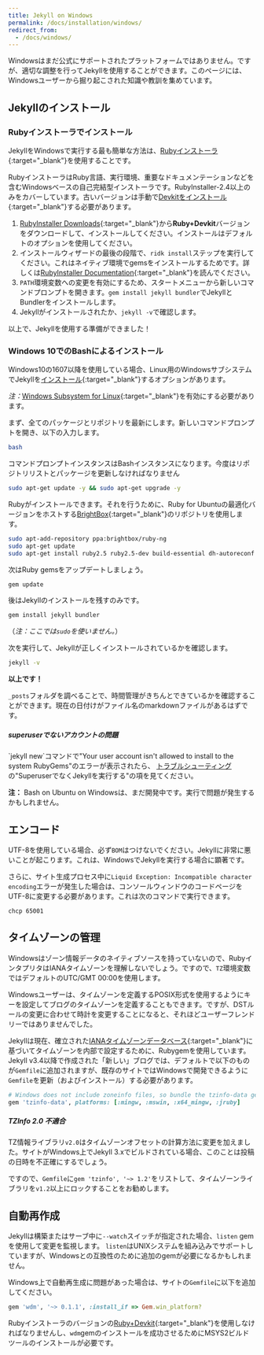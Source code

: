 ```yaml
---
title: Jekyll on Windows
permalink: /docs/installation/windows/
redirect_from:
  - /docs/windows/
---
```


Windowsはまだ公式にサポートされたプラットフォームではありません。ですが、適切な調整を行ってJekyllを使用することができます。このページには、Windowsユーザーから掘り起こされた知識や教訓を集めています。

<!-- While Windows is not an officially-supported platform, it can be used to run Jekyll with the proper tweaks. This page aims to
collect some of the general knowledge and lessons that have been unearthed by Windows users. -->


## Jekyllのインストール
<!-- ## Installing Jekyll -->

### Rubyインストーラでインストール
<!-- ### Installation via RubyInstaller -->

JekyllをWindowsで実行する最も簡単な方法は、[Rubyインストーラ](https://rubyinstaller.org/){:target="_blank"}を使用することです。

<!-- The easiest way to run Jekyll is by using the [RubyInstaller](https://rubyinstaller.org/) for Windows. -->

RubyインストーラはRuby言語、実行環境、重要なドキュメンテーションなどを含むWindowsベースの自己完結型インストーラです。RubyInstaller-2.4以上のみをカバーしています。古いバージョンは手動で[Devkitをインストール](https://github.com/oneclick/rubyinstaller/wiki/Development-Kit){:target="_blank"}する必要があります。

<!-- RubyInstaller is a self-contained Windows-based installer that includes the Ruby language, an execution environment,
important documentation, and more.
We only cover RubyInstaller-2.4 and newer here, older versions need to
[install the Devkit](https://github.com/oneclick/rubyinstaller/wiki/Development-Kit) manually. -->

1. [RubyInstaller Downloads](https://rubyinstaller.org/downloads/){:target="_blank"}から**Ruby+Devkit**バージョンをダウンロードして、インストールしてください。インストールはデフォルトのオプションを使用してください。
2. インストールウィザードの最後の段階で、`ridk install`ステップを実行してください。これはネイティブ環境でgemsをインストールするためです。詳しくは[RubyInstaller Documentation](https://github.com/oneclick/rubyinstaller2#using-the-installer-on-a-target-system){:target="_blank"}を読んでください。
3. `PATH`環境変数への変更を有効にするため、スタートメニューから新しいコマンドプロンプトを開きます。`gem install jekyll bundler`でJekyllとBundlerをインストールします。
4. Jekyllがインストールされたか、`jekyll -v`で確認します。

<!-- 1. Download and Install a **Ruby+Devkit** version from [RubyInstaller Downloads](https://rubyinstaller.org/downloads/).
   Use default options for installation.
2. Run the `ridk install` step on the last stage of the installation wizard. This is needed for installing gems with native
   extensions. You can find additional information regarding this in the
   [RubyInstaller Documentation](https://github.com/oneclick/rubyinstaller2#using-the-installer-on-a-target-system)
3. Open a new command prompt window from the start menu, so that changes to the `PATH` environment variable becomes effective.
   Install Jekyll and Bundler via: `gem install jekyll bundler`
4. Check if Jekyll installed properly: `jekyll -v` -->

以上で、Jekyllを使用する準備ができました！

<!-- That's it, you're ready to use Jekyll! -->

### Windows 10でのBashによるインストール
<!-- ### Installation via Bash on Windows 10 -->

Windows10の1607以降を使用している場合、Linux用のWindowsサブシステムでJekyllを[インストール](https://msdn.microsoft.com/en-us/commandline/wsl/install_guide){:target="_blank"}するオプションがあります。

<!-- If you are using Windows 10 version 1607 or later, another option to run Jekyll is by
[installing](https://msdn.microsoft.com/en-us/commandline/wsl/install_guide) the Windows Subsystem for Linux. -->

*注：*[Windows Subsystem for Linux](https://msdn.microsoft.com/en-us/commandline/wsl/about){:target="_blank"}を有効にする必要があります。

<!-- *Note:* You must have [Windows Subsystem for Linux](https://msdn.microsoft.com/en-us/commandline/wsl/about) enabled. -->

まず、全てのパッケージとリポジトリを最新にします。新しいコマンドプロンプトを開き、以下の入力します。

<!-- First let's make sure all our packages / repositories are up to date. Open a new Command Prompt instance, and type the following: -->

```sh
bash
```

コマンドプロンプトインスタンスはBashインスタンスになります。今度はリポジトリリストとパッケージを更新しなければなりません

<!-- Your Command Prompt instance should now be a Bash instance. Now we must update our repo lists and packages. -->

```sh
sudo apt-get update -y && sudo apt-get upgrade -y
```

Rubyがインストールできます。それを行うために、Ruby for Ubuntuの最適化バージョンをホストする[BrightBox](https://www.brightbox.com/docs/ruby/ubuntu/){:target="_blank"}のリポジトリを使用します。

<!-- Now we can install Ruby. To do this we will use a repository from [BrightBox](https://www.brightbox.com/docs/ruby/ubuntu/),
which hosts optimized versions of Ruby for Ubuntu. -->

```sh
sudo apt-add-repository ppa:brightbox/ruby-ng
sudo apt-get update
sudo apt-get install ruby2.5 ruby2.5-dev build-essential dh-autoreconf
```

次はRuby gemsをアップデートしましょう。

<!-- Next let's update our Ruby gems: -->

```sh
gem update
```

後はJekyllのインストールを残すのみです。

<!-- Now all that is left to do is install Jekyll. -->

```sh
gem install jekyll bundler
```

（*注：ここでは`sudo`を使いません。*）

<!-- (*Note: no `sudo` here.*) -->

次を実行して、Jekyllが正しくインストールされているかを確認します。

<!-- Check if Jekyll installed properly by running: -->

```sh
jekyll -v
```

**以上です！**

<!-- **And that's it!** -->

`_posts`フォルダを調べることで、時間管理がきちんとできているかを確認することができます。現在の日付けがファイル名のmarkdownファイルがあるはずです。

<!-- You can make sure time management is working properly by inspecting your `_posts` folder. You should see a markdown file
with the current date in the filename. -->

<div class="note info">
  <h5>superuserでないアカウントの問題</h5>
  <!-- <h5>Non-superuser account issues</h5> -->
  <p>`jekyll new`コマンドで"Your user account isn't allowed to install to the system RubyGems"のエラーが表示されたら、 <a href="{{ "/docs/troubleshooting/#no-sudo" | relative_url }}">トラブルシューティング</a>の"SuperuserでなくJekyllを実行する"の項を見てください。</p>
  <!-- <p>If the `jekyll new` command prints the error "Your user account isn't allowed to install to the system RubyGems", see
  the "Running Jekyll as Non-Superuser" instructions in <a href="/docs/troubleshooting/#no-sudo">Troubleshooting</a>.</p> -->
</div>

**注：** Bash on Ubuntu on Windowsは、まだ開発中です。実行で問題が発生するかもしれません。

<!-- **Note:** Bash on Ubuntu on Windows is still under development, so you may run into issues. -->


## エンコード
<!-- ## Encoding -->

UTF-8を使用している場合、必ず`BOM`はつけないでください。Jekyllに非常に悪いことが起こります。これは、WindowsでJekyllを実行する場合に顕著です。

<!-- If you use UTF-8 encoding, make sure that no `BOM` header characters exist in your files or very, very bad things will happen to
Jekyll. This is especially relevant when you're running Jekyll on Windows. -->

さらに、サイト生成プロセス中に`Liquid Exception: Incompatible character encoding`エラーが発生した場合は、コンソールウィンドウのコードページをUTF-8に変更する必要があります。これは次のコマンドで実行できます。

<!-- Additionally, you might need to change the code page of the console window to UTF-8 in case you get a
`Liquid Exception: Incompatible character encoding` error during the site generation process. It can be done with the following
command: -->

```sh
chcp 65001
```

## タイムゾーンの管理
<!-- ## Time-Zone Management -->

Windowsはゾーン情報データのネイティブソースを持っていないので、RubyインタプリタはIANAタイムゾーンを理解しないでしょう。ですので、`TZ`環境変数ではデフォルトのUTC/GMT 00:00を使用します。

<!-- Since Windows doesn't have a native source of zoneinfo data, the Ruby Interpreter would not understand IANA Timezones and hence
using them had the `TZ` environment variable default to UTC/GMT 00:00. -->

Windowsユーザーは、タイムゾーンを定義するPOSIX形式を使用するようにキーを設定してブログのタイムゾーンを定義することもできます。ですが、DSTルールの変更に合わせて時計を変更することになると、それほどユーザーフレンドリーではありませんでした。

<!-- Though Windows users could alternatively define their blog's timezone by setting the key to use POSIX format of defining
timezones, it wasn't as user-friendly when it came to having the clock altered to changing DST-rules. -->

Jekyllは現在、確立された[IANAタイムゾーンデータベース](https://en.wikipedia.org/wiki/List_of_tz_database_time_zones){:target="_blank"}に基づいてタイムゾーンを内部で設定するために、Rubygemを使用しています。 Jekyll v3.4以降で作成された「新しい」ブログでは、デフォルトで以下のものが`Gemfile`に追加されますが、既存のサイトではWindowsで開発できるように`Gemfile`を更新（およびインストール）する必要があります。

<!-- Jekyll now uses a rubygem to internally configure Timezone based on established
[IANA Timezone Database](https://en.wikipedia.org/wiki/List_of_tz_database_time_zones).
While 'new' blogs created with Jekyll v3.4 and greater, will have the following added to their `Gemfile` by default, existing
sites *will* have to update their `Gemfile` (and installed) to enable development on Windows: -->

```ruby
# Windows does not include zoneinfo files, so bundle the tzinfo-data gem
gem 'tzinfo-data', platforms: [:mingw, :mswin, :x64_mingw, :jruby]
```

<div class="note warning">
  <h5>TZInfo 2.0 不適合</h5>
  <!-- <h5>TZInfo 2.0 incompatibility</h5> -->
  <p>
    TZ情報ライブラリ<code>v2.0</code>はタイムゾーンオフセットの計算方法に変更を加えました。サイトがWindows上でJekyll 3.xでビルドされている場合、このことは投稿の日時を不正確にするでしょう。
  </p>
  <!-- <p>
    <code>v2.0</code> of the TZInfo library has introduced a change in how timezone offsets are calculated.
    This will result in incorrect date and time for your posts when the site is built with Jekyll 3.x on Windows.
  </p> -->
  <p>
    ですので、<code>Gemfile</code>に<code>gem 'tzinfo', '~> 1.2'</code>をリストして、タイムゾーンライブラリを<code>v1.2</code>以上にロックすることをお勧めします。
  </p>
  <!-- <p>
    We therefore recommend that you lock the Timezone library to <code>v1.2</code> and above by listing
    <code>gem 'tzinfo', '~> 1.2'</code> in your <code>Gemfile</code>.
  </p> -->
</div>

## 自動再作成
<!-- ## Auto Regeneration -->

Jekyllは構築またはサーブ中に`--watch`スイッチが指定された場合、`listen` gemを使用して変更を監視します。 `listen`はUNIXシステムを組み込みでサポートしていますが、Windowsとの互換性のために追加のgemが必要になるかもしれません。

<!-- Jekyll uses the `listen` gem to watch for changes when the `--watch` switch is specified during a build or serve.
While `listen` has built-in support for UNIX systems, it may require an extra gem for compatibility with Windows. -->

Windows上で自動再生成に問題があった場合は、サイトの`Gemfile`に以下を追加してください。

<!-- Add the following to the `Gemfile` for your site if you have issues with auto-regeneration on Windows alone: -->

```ruby
gem 'wdm', '~> 0.1.1', :install_if => Gem.win_platform?
```

Rubyインストーラのバージョンの[Ruby+Devkit](https://rubyinstaller.org/downloads/){:target="_blank"}を使用しなければなりませんし、`wdm`gemのインストールを成功させるためにMSYS2ビルドツールのインストールが必要です。

<!-- You have to use a [Ruby+Devkit](https://rubyinstaller.org/downloads/) version of the RubyInstaller and install
the MSYS2 build tools to successfully install the `wdm` gem. -->
